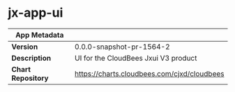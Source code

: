 # jx-app-ui

|App Metadata||
|---|---|
| **Version** | 0.0.0-snapshot-pr-1564-2 |
| **Description** | UI for the CloudBees Jxui V3 product |
| **Chart Repository** | https://charts.cloudbees.com/cjxd/cloudbees |
